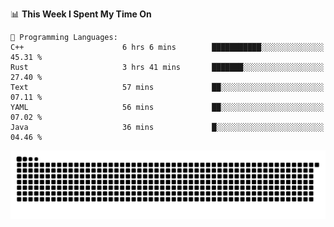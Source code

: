 <!--START_SECTION:waka-->
📊 **This Week I Spent My Time On** 

```text
💬 Programming Languages: 
C++                      6 hrs 6 mins        ███████████░░░░░░░░░░░░░░   45.31 % 
Rust                     3 hrs 41 mins       ███████░░░░░░░░░░░░░░░░░░   27.40 % 
Text                     57 mins             ██░░░░░░░░░░░░░░░░░░░░░░░   07.11 % 
YAML                     56 mins             ██░░░░░░░░░░░░░░░░░░░░░░░   07.02 % 
Java                     36 mins             █░░░░░░░░░░░░░░░░░░░░░░░░   04.46 % 
```


<!--END_SECTION:waka-->

<picture>
  <source media="(prefers-color-scheme: dark)" srcset="https://raw.githubusercontent.com/fuwx295/fuwx295/output/github-contribution-grid-snake-dark.svg">
  <source media="(prefers-color-scheme: light)" srcset="https://raw.githubusercontent.com/fuwx295/fuwx295/output/github-contribution-grid-snake.svg">
  <img alt="github contribution grid snake animation" src="https://raw.githubusercontent.com/fuwx295/fuwx295/output/github-contribution-grid-snake.svg">
</picture>
